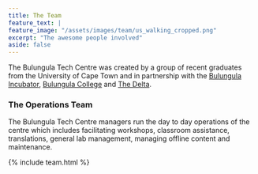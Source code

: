 ```yaml
---
title: The Team
feature_text: |
feature_image: "/assets/images/team/us_walking_cropped.png"
excerpt: "The awesome people involved"
aside: false
---
```


The Bulungula Tech Centre was created by a group of recent graduates from the University of Cape Town and in partnership with the [Bulungula Incubator](http://www.bulungulaincubator.org), [Bulungula College](http://www.bulungulacollege.org) and [The Delta](http://www.thedelta.io). 


### The Operations Team

The Bulungula Tech Centre managers run the day to day operations of the centre which includes facilitating workshops, classroom assistance, translations, general lab management, managing offline content and maintenance. 

{% include team.html %}